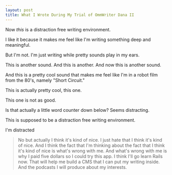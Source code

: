 ```yaml
---
layout: post
title: What I Wrote During My Trial of OmmWriter Dana II
---
```


Now _this_ is a distraction free writing environment.

I like it because it makes me feel like I'm writing something deep and meaningful.

But I'm not. I'm just writing while pretty sounds play in my ears.

This is another sound. And this is another. And now this is another sound.

And this is a pretty cool sound that makes me feel like I'm in a robot film from the 80's, namely "Short Circuit."

This is actually pretty cool, this one.

This one is not as good.

Is that actually a little word counter down below? Seems distracting.

This is supposed to be a distraction free writing environment.

I'm distracted


> No but actually I think it's kind of nice. I just hate that I think it's kind of nice. And I think the fact that I'm thinking about the fact that I think it's kind of nice is what's wrong with me. And what's wrong with me is why I paid five dollars so I could try this app. I think I'll go learn Rails now. That will help me build a CMS that I can put my writing inside. And the podcasts I will produce about my interests.
